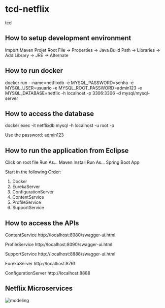 # tcd-netflix
tcd

<h2>How to setup development environment</h2>

Import Maven Projet
Root File -> Properties -> Java Build Path -> Libraries -> Add Library -> JRE -> Alternate

<h2>How to run docker</h2>

docker run --name=netflixdb -e MYSQL_PASSWORD=senha -e MYSQL_USER=usuario -e MYSQL_ROOT_PASSWORD=admin123 -e MYSQL_DATABASE=netflix -h localhost -p 3306:3306 -d mysql/mysql-server

<h2>How to access the database</h2>

docker exec -it netflixdb mysql -h localhost -u root -p

Use the password: admin123

<h2>How to run the application from Eclipse</h2>

Click on root file
Run As...
Maven Install
Run As...
Spring Boot App

Start in the following Order:

1. Docker
2. EurekaServer
3. ConfigurationServer
4. ContentService
5. ProfileService
6. SupportService

<h2>How to access the APIs</h2>

ContentService
http://localhost:8080/swagger-ui.html

ProfileService
http://localhost:8090/swagger-ui.html

SupportService
http://localhost:8888/swagger-ui.html

EurekaServer
http://localhost:8761 

ConfigurationServer
http://localhost:8888 

<h2>Netflix Microservices</h2>
<img src="https://user-images.githubusercontent.com/29177721/67148113-f066b580-f271-11e9-9d67-46b633b71321.jpg" alt="modeling">
